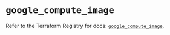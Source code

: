 # `google_compute_image`

Refer to the Terraform Registry for docs: [`google_compute_image`](https://registry.terraform.io/providers/hashicorp/google-beta/6.11.1/docs/resources/google_compute_image).
